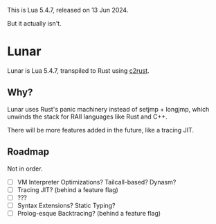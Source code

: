 This is Lua 5.4.7, released on 13 Jun 2024.

But it actually isn't.

# Lunar

Lunar is Lua 5.4.7, transpiled to Rust using [c2rust](https://github.com/immunant/c2rust).

## Why?

Lunar uses Rust's panic machinery instead of setjmp + longjmp, which unwinds the stack for RAII languages like Rust and C++.

There will be more features added in the future, like a tracing JIT.

## Roadmap

Not in order.

- [ ] VM Interpreter Optimizations? Tailcall-based? Dynasm?
- [ ] Tracing JIT? (behind a feature flag)
- [ ] ???
- [ ] Syntax Extensions? Static Typing?
- [ ] Prolog-esque Backtracing? (behind a feature flag)

